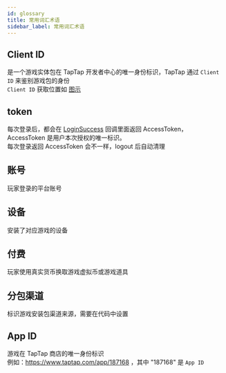 ```yaml
---
id: glossary
title: 常用词汇术语
sidebar_label: 常用词汇术语
---
```



## Client ID
是一个游戏实体包在 TapTap 开发者中心的唯一身份标识，TapTap 通过 `Client ID` 来鉴别游戏包的身份  
`Client ID` 获取位置如 [图示](/img/tap_clientid.png)  
## token
每次登录后，都会在 [LoginSuccess](/v2/sdk#登录回调) 回调里面返回 AccessToken， AccessToken 是用户本次授权的唯一标识。  
每次登录返回 AccessToken 会不一样，logout 后自动清理

## 账号
玩家登录的平台账号
## 设备
安装了对应游戏的设备
## 付费
玩家使用真实货币换取游戏虚拟币或游戏道具
## 分包渠道
标识游戏安装包渠道来源，需要在代码中设置

## App ID
游戏在 TapTap 商店的唯一身份标识  
例如：https://www.taptap.com/app/187168 ，其中 "187168" 是 `App ID`
